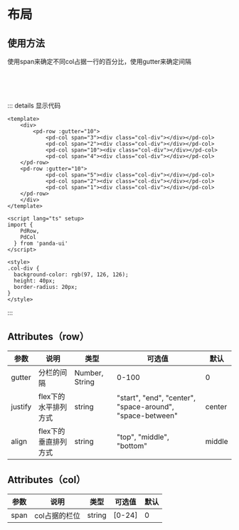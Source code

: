 # 布局

## 使用方法
使用span来确定不同col占据一行的百分比，使用gutter来确定间隔
<br/>

<div>
    <layoutdemo></layoutdemo>
</div>
<br/>
<br/>
<br/>

::: details 显示代码

```vue
<template>
    <div>
        <pd-row :gutter="10">
            <pd-col span="3"><div class="col-div"></div></pd-col>
            <pd-col span="2"><div class="col-div"></div></pd-col>
            <pd-col span="10"><div class="col-div"></div></pd-col>
            <pd-col span="4"><div class="col-div"></div></pd-col>
    </pd-row>
    <pd-row :gutter="10">
            <pd-col span="5"><div class="col-div"></div></pd-col>
            <pd-col span="2"><div class="col-div"></div></pd-col>
            <pd-col span="1"><div class="col-div"></div></pd-col>
    </pd-row>
    </div>
</template>

<script lang="ts" setup>
import { 
    PdRow,
    PdCol 
  } from 'panda-ui'
</script>

<style>
.col-div {
  background-color: rgb(97, 126, 126); 
  height: 40px; 
  border-radius: 20px;
}
</style>
```

:::

<script setup lang="ts">
import layoutdemo from './demo/layoutdemo.vue'
</script>

## Attributes（row）

| 参数          | 说明         | 类型    | 可选值                                             | 默认  |
| ------------- | ------------ | ------- | --------------------------------------------------| ----- |
| gutter         | 分栏的间隔        | Number, String  | 0-100                |  0   | —     |
| justify   | flex下的水平排列方式         | string  | "start", "end", "center", "space-around", "space-between" | center   |
| align    |  flex下的垂直排列方式         | string  | "top", "middle", "bottom"  | middle   |

## Attributes（col）

| 参数          | 说明         | 类型    | 可选值                                             | 默认  |
| ------------- | ------------ | ------- | --------------------------------------------------| ----- |
| span         | col占据的栏位        | string  | [0-24]                |  0   | —     |
